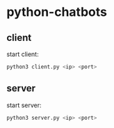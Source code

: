 # python-chatbots

## client

start client:
```sh
python3 client.py <ip> <port>
```

## server
start server:
```sh
python3 server.py <ip> <port>
```
